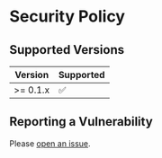 # Security Policy

## Supported Versions

| Version  | Supported          |
| -------- | ------------------ |
| >= 0.1.x | :white_check_mark: |

## Reporting a Vulnerability

Please [open an issue](https://github.com/yliu7949/PrintCode/issues/new?assignees=yliu7949&title=%5BSecurity%5D).
